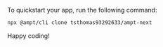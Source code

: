 To quickstart your app, run the following command: 

```bash
npx @ampt/cli clone tsthomas93292633/ampt-next
```

Happy coding!